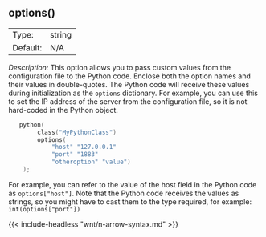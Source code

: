 ---
---
<!-- DISCLAIMER: This file is based on the syslog-ng Open Source Edition documentation https://github.com/balabit/syslog-ng-ose-guides/commit/2f4a52ee61d1ea9ad27cb4f3168b95408fddfdf2 and is used under the terms of The syslog-ng Open Source Edition Documentation License. The file has been modified by Axoflow. -->

## options()

|          |        |
| -------- | ------ |
| Type:    | string |
| Default: | N/A    |

*Description:* This option allows you to pass custom values from the configuration file to the Python code. Enclose both the option names and their values in double-quotes. The Python code will receive these values during initialization as the `options` dictionary. For example, you can use this to set the IP address of the server from the configuration file, so it is not hard-coded in the Python object.

```c
   python(
        class("MyPythonClass")
        options(
            "host" "127.0.0.1"
            "port" "1883"
            "otheroption" "value")
    );
```

For example, you can refer to the value of the host field in the Python code as `options["host"]`. Note that the Python code receives the values as strings, so you might have to cast them to the type required, for example: `int(options["port"])`

{{< include-headless "wnt/n-arrow-syntax.md" >}}

